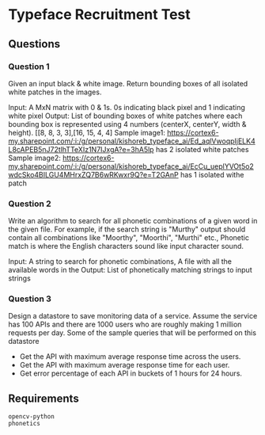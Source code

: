 # Typeface Recruitment Test

## Questions

### Question 1

Given an input black & white image. Return bounding boxes of all isolated white patches in the images.

Input: A MxN matrix with 0 & 1s. 0s indicating black pixel and 1 indicating white pixel
Output: List of bounding boxes of white patches where each bounding box is represented using 4 numbers (centerX, centerY, width & height). [[8, 8, 3, 3],[16, 15, 4, 4]
Sample image1: https://cortex6-my.sharepoint.com/:i:/g/personal/kishoreb_typeface_ai/Ed_aqlVwoqpIjELK4L8cAPEB5nJ72tlhTTeXIz1N7IJxgA?e=3hA5lp
 has 2 isolated white patches
 Sample image2: https://cortex6-my.sharepoint.com/:i:/g/personal/kishoreb_typeface_ai/EcCu_ueplYVOt5o2wdcSko4BILGU4MHrxZQ7B6wRKwxr9Q?e=T2GAnP
 has 1 isolated withe patch
 
 
### Question 2
 
Write an algorithm to search for all phonetic combinations of a given word in the given file. For example, if the search string is "Murthy" output should contain all combinations like "Moorthy", "Moorthi", "Murthi" etc., Phonetic match is where the English characters sound like input character sound.
 
Input: A string to search for phonetic combinations, A file with all the available words in the 
Output: List of phonetically matching strings to input strings


### Question 3

Design a datastore to save monitoring data of a service. Assume the service has 100 APIs and there are 1000 users who are roughly making 1 million requests per day. Some of the sample queries that will be performed on this datastore
 
- Get the API with maximum average response time across the users.
- Get the API with maximum average response time for each user.
- Get error percentage of each API in buckets of 1 hours for 24 hours.


## Requirements
```
opencv-python
phonetics
```
